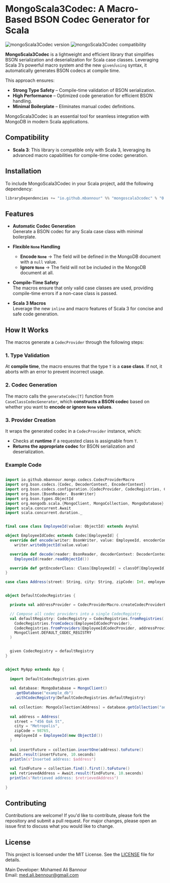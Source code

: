 

# MongoScala3Codec: A Macro-Based BSON Codec Generator for Scala

![mongoScala3Codec version](https://img.shields.io/badge/mongoScala3Codecs-0.0.1-brightgreen)
![mongoScala3Codec compatibility](https://img.shields.io/badge/Scala-3.0%2B-blue)

**MongoScala3Codec** is a lightweight and efficient library that simplifies BSON serialization and deserialization for Scala case classes. Leveraging Scala 3’s powerful macro system and the new `given`/`using` syntax, it automatically generates BSON codecs at compile time.

This approach ensures:
- **Strong Type Safety** – Compile-time validation of BSON serialization.
- **High Performance** – Optimized code generation for efficient BSON handling.
- **Minimal Boilerplate** – Eliminates manual codec definitions.

MongoScala3Codec is an essential tool for seamless integration with MongoDB in modern Scala applications.
## Compatibility

- **Scala 3**: This library is compatible only with Scala 3, leveraging its advanced macro capabilities for compile-time codec generation.
## Installation

To include MongoScala3Codec in your Scala project, add the following dependency:

```scala
libraryDependencies += "io.github.mbannour" %% "mongoscala3codec" % "0.0.1-M6"
```

## Features

- **Automatic Codec Generation**  
  Generate a BSON codec for any Scala case class with minimal boilerplate.

- **Flexible `None` Handling**
    - **Encode `None`** → The field will be defined in the MongoDB document with a `null` value.
    - **Ignore `None`** → The field will not be included in the MongoDB document at all.

- **Compile-Time Safety**  
  The macros ensure that only valid case classes are used, providing compile-time errors if a non-case class is passed.

- **Scala 3 Macros**  
  Leverage the new `inline` and macro features of Scala 3 for concise and safe code generation.

## How It Works

The macros generate a `CodecProvider` through the following steps:

### 1. Type Validation
At **compile time**, the macro ensures that the type `T` is a **case class**. If not, it aborts with an error to prevent incorrect usage.

### 2. Codec Generation
The macro calls the `generateCodec[T]` function from `CaseClassCodecGenerator`, which **constructs a BSON codec** based on whether you want to **encode or ignore `None` values**.

### 3. Provider Creation
It wraps the generated codec in a `CodecProvider` instance, which:
- Checks at **runtime** if a requested class is assignable from `T`.
- **Returns the appropriate codec** for BSON serialization and deserialization.

### Example Code

```scala

import io.github.mbannour.mongo.codecs.CodecProviderMacro
import org.bson.codecs.{Codec, DecoderContext, EncoderContext}
import org.bson.codecs.configuration.{CodecProvider, CodecRegistries, CodecRegistry}
import org.bson.{BsonReader, BsonWriter}
import org.bson.types.ObjectId
import org.mongodb.scala.{MongoClient, MongoCollection, MongoDatabase}
import scala.concurrent.Await
import scala.concurrent.duration._


final case class EmployeeId(value: ObjectId) extends AnyVal

object EmployeeIdCodec extends Codec[EmployeeId] {
  override def encode(writer: BsonWriter, value: EmployeeId, encoderContext: EncoderContext): Unit =
    writer.writeObjectId(value.value)

  override def decode(reader: BsonReader, decoderContext: DecoderContext): EmployeeId =
    EmployeeId(reader.readObjectId())

  override def getEncoderClass: Class[EmployeeId] = classOf[EmployeeId]
}

case class Address(street: String, city: String, zipCode: Int, employeeId: EmployeeId)


object DefaultCodecRegistries {

  private val addressProvider = CodecProviderMacro.createCodecProviderEncodeNone[Address]

  // Compose all codec providers into a single CodecRegistry
  val defaultRegistry: CodecRegistry = CodecRegistries.fromRegistries(
    CodecRegistries.fromCodecs(EmployeeIdCodecProvider),
    CodecRegistries.fromProviders(EmployeeIdCodecProvider, addressProvider),
    MongoClient.DEFAULT_CODEC_REGISTRY
  )


  given CodecRegistry = defaultRegistry
}


object MyApp extends App {
  
  import DefaultCodecRegistries.given
  
  val database: MongoDatabase = MongoClient()
    .getDatabase("example_db")
    .withCodecRegistry(DefaultCodecRegistries.defaultRegistry)
  
  val collection: MongoCollection[Address] = database.getCollection("addresses")
  
  val address = Address(
    street = "456 Oak St",
    city = "Metropolis",
    zipCode = 98765,
    employeeId = EmployeeId(new ObjectId())
  )
  
  val insertFuture = collection.insertOne(address).toFuture()
  Await.result(insertFuture, 10.seconds)
  println(s"Inserted address: $address")
  
  val findFuture = collection.find().first().toFuture()
  val retrievedAddress = Await.result(findFuture, 10.seconds)
  println(s"Retrieved address: $retrievedAddress")
  
}

```

## Contributing

Contributions are welcome! If you'd like to contribute, please fork the repository and submit a pull request. For major changes, please open an issue first to discuss what you would like to change.

## License

This project is licensed under the MIT License. See the [LICENSE](./LICENSE) file for details.

Main Developer: Mohamed Ali Bannour  
Email: med.ali.bennour@gmail.com
